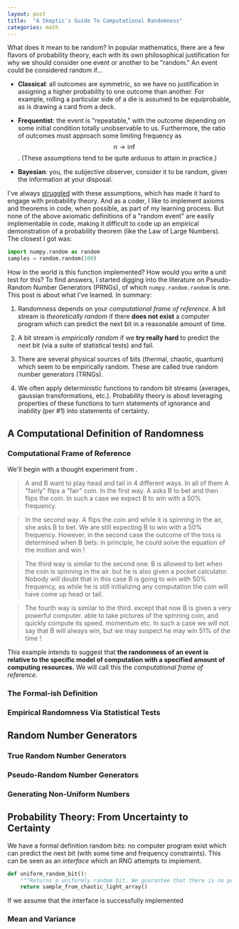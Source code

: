 ```yaml
---
layout: post
title:  "A Skeptic's Guide To Computational Randomness"
categories: math
---
```


What does it mean to be random? In popular mathematics, there are a
few flavors of probability theory, each with its own philosophical
justification for why we should consider one event or another to be
"random." An event could be considered random if...

- **Classical**: all outcomes are symmetric, so
  we have no justification in assigning a higher probability to one
  outcome than another. For example, rolling a particular side of a
  die is assumed to be equiprobable, as is drawing a card from a deck.

- **Frequentist**: the event is "repeatable," with the outcome
  depending on some initial condition totally unobservable to
  us. Furthermore, the ratio of outcomes must approach some limiting
  frequency as $$n \rightarrow \inf$$. (These assumptions tend to be
  quite arduous to attain in practice.)
  
- **Bayesian**: you, the subjective observer, consider it to be
   random, given the information at your disposal.
  
I've always
[struggled](http://mitchgordon.me/math/2021/04/02/probability.html)
with these assumptions, which has made it hard to engage with
probability theory. And as a coder, I like to implement axioms and
theorems in code, when possible, as part of my learning process. But
none of the above axiomatic definitions of a "random event" are easily
implementable in code, making it difficult to code up an empirical
demonstration of a probability theorem (like the Law of Large
Numbers). The closest I got was:

```python
import numpy.random as random
samples = random.random(100)
```

How in the world is this function implemented? How would you write a
unit test for this? To find answers, I started digging into the
literature on Pseudo-Random Number Generators (PRNGs), of which
`numpy.random.random` is one. This post is about what I've learned. In
summary:

1. Randomness depends on your *computational frame of reference*. A
   bit stream is *theoretically random* if there **does not exist** a
   computer program which can predict the next bit in a reasonable
   amount of time. 
   
1. A bit stream is *empirically random* if we **try
   really hard** to predict the next bit (via a suite of statistical
   tests) and fail.
   
1. There are several physical sources of bits (thermal, chaotic,
   quantum) which seem to be empirically random. These are called true
   random number generators (TRNGs).
   
1. We often apply deterministic functions to random bit streams
   (averages, gaussian transformations, etc.). Probability theory is
   about leveraging properties of these functions to turn statements
   of ignorance and inability (per #1) into statements of certainty.

## A Computational Definition of Randomness

### Computational Frame of Reference

We'll begin with a thought experiment from []().

> A and B want to play head and tail in 4 different ways. In all of them A "fairly" flips a "fair" coin. In the first way. A asks B to bet and then flips the coin. In such a case we expect B to win with a 50% frequency. 

> In the second way. A flips the coin and while it is spinning in the air, she asks B to bet. We are still expecting B to win with a 50% frequency. However, in the second case the outcome of the toss is determined when B bets: in principle, he could solve the equation of the motion and win !

> The third way is similar to the second one: B is allowed to bet when the coin is spinning in the air. but he is also given a pocket calculator. Nobody will doubt that in this case B is going to win with 50% frequency, as while he is still initializing any computation the coin will have come up head or tail.

> The fourth way is similar to the third. except that now B is given a very powerful computer. able to take pictures of the spinning coin, and quickly compute its speed. momentum etc. In such a case we will not say that B will always win, but we may suspect he may win 51% of the time ! 

This example intends to suggest that **the randomness of an event is relative to the specific model of computation with a specified amount of computing resources.** We will call this the *computational frame of reference*.

### The Formal-ish Definition

### Empirical Randomness Via Statistical Tests

## Random Number Generators

### True Random Number Generators

### Pseudo-Random Number Generators

### Generating Non-Uniform Numbers

## Probability Theory: From Uncertainty to Certainty

We have a formal definition random bits: no computer program exist
which can predict the next bit (with some time and frequency
constraints). This can be seen as an *interface* which an RNG attempts
to implement.

```python
def uniform_random_bit():
    """Returns a uniformly random bit. We guarantee that there is no polynomial-time program which can predict this bit with frequency > 0.5 given the previous outputs of this function."""
    return sample_from_chaotic_light_array()
```

If we assume that the interface is successfully implemented 

### Mean and Variance
